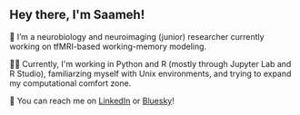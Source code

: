 ## Hey there, I'm Saameh!
🧠 I’m a neurobiology and neuroimaging (junior) researcher currently working on tfMRI-based working-memory modeling.

👩‍💻 Currently, I'm working in Python and R (mostly through Jupyter Lab and R Studio), familiarzing myself with Unix environments, and trying to expand my computational comfort zone.

📨 You can reach me on [LinkedIn](https://www.linkedin.com/in/saameh-sanaaee/) or [Bluesky](https://bsky.app/profile/saamehsanaaee.bsky.social)!
